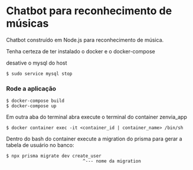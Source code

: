 # Chatbot para reconhecimento de músicas
Chatbot construído em Node.js para reconhecimento de música. 

Tenha certeza de ter instalado o docker e o docker-compose

desative o mysql do host
```shell
$ sudo service mysql stop
```
### Rode a aplicação

```shell
$ docker-compose build
$ docker-compose up
```
Em outra aba do terminal abra execute o terminal do container zenvia_app

```shell
$ docker container exec -it <container_id | container_name> /bin/sh
```
Dentro do bash do container execute a migration do prisma para gerar a tabela de usuário no banco:
```shell
$ npx prisma migrate dev create_user
                             ^--- nome da migration
```